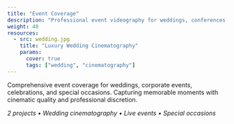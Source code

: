 ```yaml
---
title: "Event Coverage"
description: "Professional event videography for weddings, conferences, and special occasions"
weight: 40
resources:
  - src: wedding.jpg
    title: "Luxury Wedding Cinematography"
    params:
      cover: true
      tags: ["wedding", "cinematography"]
---
```


Comprehensive event coverage for weddings, corporate events, celebrations, and special occasions. Capturing memorable moments with cinematic quality and professional discretion.

*2 projects • Wedding cinematography • Live events • Special occasions*